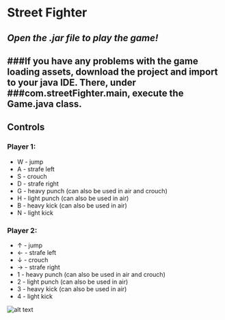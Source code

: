 # Street Fighter
*Open the .jar file to play the game!*
---
###If you have any problems with the game loading assets, download the project and import to your java IDE. There, under ###com.streetFighter.main, execute the Game.java class.
---
## Controls
### Player 1:
 - W - jump
 - A - strafe left
 - S - crouch
 - D - strafe right 
 - G - heavy punch (can also be used in air and crouch)
 - H - light punch (can also be used in air)
 - B - heavy kick (can also be used in air)
 - N - light kick 
  
### Player 2:
 - ↑ - jump
 - ← - strafe left
 - ↓ - crouch
 - → - strafe right 
 - 1 - heavy punch (can also be used in air and crouch)
 - 2 - light punch (can also be used in air)
 - 3 - heavy kick (can also be used in air)
 - 4 - light kick 
  
![alt text](https://media.giphy.com/media/35PWrV0gSno6VcfMZF/giphy.gif)

